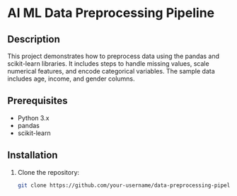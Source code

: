 # AI ML Data Preprocessing Pipeline

## Description

This project demonstrates how to preprocess data using the pandas and scikit-learn libraries. It includes steps to handle missing values, scale numerical features, and encode categorical variables. The sample data includes age, income, and gender columns.

## Prerequisites

- Python 3.x
- pandas
- scikit-learn

## Installation


1. Clone the repository:
   ```bash
   git clone https://github.com/your-username/data-preprocessing-pipeline.git
